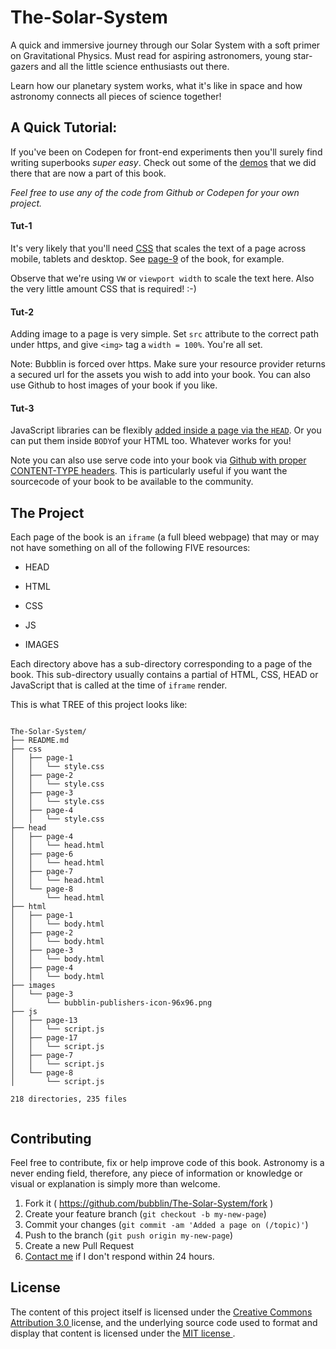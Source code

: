 # The-Solar-System

A quick and immersive journey through our Solar System with a soft primer on Gravitational Physics. Must read for aspiring astronomers, young star-gazers and all the little science enthusiasts out there. 

Learn how our planetary system works, what it's like in space and how astronomy connects all pieces of science together! 

## A Quick Tutorial:
If you've been on Codepen for front-end experiments then you'll surely find writing superbooks *super easy*. Check out some of the [demos](http://codepen.io/marvindanig/public/) that we did there that are now a part of this book.

*Feel free to use any of the code from Github or Codepen for your own project.*

#### Tut-1 
It's very likely that you'll need [CSS](https://github.com/bubblin/The-Solar-System/blob/master/css/page-9/style.css) that scales the text of a page across mobile, tablets and desktop. See [page-9](https://bubbl.in/book/the-solar-system-by-marvin-danig/9) of the book, for example. 


Observe that we're using `VW` or `viewport width` to scale the text here. Also  the very little amount CSS that is required! :-)

#### Tut-2
Adding image to a page is very simple. Set `src` attribute to the correct path under https, and give `<img>` tag a `width = 100%`. You're all set. 

Note: Bubblin is forced over https. Make sure your resource provider returns a secured url for the assets you wish to add into your book. You can also use Github to host images of your book if you like.

#### Tut-3
JavaScript libraries can be flexibly [added inside a page via the `HEAD`](https://medium.com/bubblin-superbooks/head-72e72d772a8c). Or you can put them inside `BODY`of your HTML too. Whatever works for you! 

Note you can also use serve code into your book via [Github with proper CONTENT-TYPE headers](https://rawgit.com/). This is particularly useful if you want the sourcecode of your book to be available to the community. 


## The Project
Each page of the book is an `iframe` (a full bleed webpage) that may or may not have something on all of the following FIVE resources:

* HEAD

* HTML

* CSS

* JS

* IMAGES

Each directory above has a sub-directory corresponding to a page of the book. This sub-directory usually contains a partial of HTML, CSS, HEAD or JavaScript that is called at the time of `iframe` render.

This is what TREE of this project looks like:

```

The-Solar-System/
├── README.md
├── css
│   ├── page-1
│   │   └── style.css
│   ├── page-2
│   │   └── style.css
│   ├── page-3
│   │   └── style.css
│   ├── page-4
│   │   └── style.css
├── head
│   ├── page-4
│   │   └── head.html
│   ├── page-6
│   │   └── head.html
│   ├── page-7
│   │   └── head.html
│   └── page-8
│       └── head.html
├── html
│   ├── page-1
│   │   └── body.html
│   ├── page-2
│   │   └── body.html
│   ├── page-3
│   │   └── body.html
│   ├── page-4
│   │   └── body.html
├── images
│   └── page-3
│       └── bubblin-publishers-icon-96x96.png
├── js
│   ├── page-13
│   │   └── script.js
│   ├── page-17
│   │   └── script.js
│   ├── page-7
│   │   └── script.js
│   └── page-8
│       └── script.js

218 directories, 235 files


```

## Contributing

Feel free to contribute, fix or help improve code of this book. Astronomy is a never ending field, therefore, any piece of information or knowledge or visual or  explanation is  simply more than welcome.

1. Fork it ( https://github.com/bubblin/The-Solar-System/fork )
2. Create your feature branch (`git checkout -b my-new-page`)
3. Commit your changes (`git commit -am 'Added a page on (/topic)'`)
4. Push to the branch (`git push origin my-new-page`)
5. Create a new Pull Request
6. <a href = "mailto:marvin@bubbl.in">Contact me</a> if I don't respond within 24 hours.

## License
The content of this project itself is licensed under the <a href="http://creativecommons.org/licenses/by/3.0/us/deed.en_US">Creative Commons Attribution 3.0 </a> license, and the underlying source code used to format and display that content is licensed under the <a href="http://opensource.org/licenses/mit-license.php">MIT license </a>.